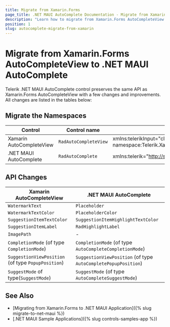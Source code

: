 ```yaml
---
title: Migrate from Xamarin.Forms
page_title: .NET MAUI AutoComplete Documentation - Migrate from Xamarin
description: "Learn how to migrate from Xamarin.Forms AutoCompleteView to .NET MAUI AutoCompolete control."
position: 1
slug: autocomplete-migrate-from-xamarin
---
```


# Migrate from Xamarin.Forms AutoCompleteView to .NET MAUI AutoComplete

Telerik .NET MAUI AutoComplete control preserves the same API as Xamarin.Forms AutoCompleteView with a few changes and improvements. All changes are listed in the tables below:

## Migrate the Namespaces

| Control | Control name | XAML Namespcace | C# Namespace|
| --------------- | --------------- | --------------- | --------------- |
| Xamarin AutoCompleteView | `RadAutoCompleteView` | xmlns:telerikInput="clr-namespace:Telerik.XamarinForms.Input;assembly=Telerik.XamarinForms.Input" | using Telerik.XamarinForms.Input; | 
| .NET MAUI AutoComplete | `RadAutoComplete` | xmlns:telerik="http://schemas.telerik.com/2022/xaml/maui" | using Telerik.Maui.Controls; |

## API Changes

| Xamarin AutoCompleteView | .NET MAUI AutoComplete |
| ------------- | --------------- |
| `WatermarkText` | `Placeholder` |
| `WatermarkTextColor` | `PlaceholderColor` |
| `SuggestionItemTextColor` | `SuggestionItemHighlightTextColor` |
| `SuggestionItemLabel` | `RadHighlightLabel` |
| `ImagePath` | - |
| `CompletionMode` (of type `CompletionMode`) | `CompletionMode` (of type `AutoCompleteCompletionMode`) |
| `SuggestionViewPosition` (of type `PopupPosition`) | `SuggestionViewPosition` (of type `AutoCompletePopupPosition`) |
| `SuggestMode` of type(`SuggestMode`) | `SuggestMode` (of type `AutoCompleteSuggestMode`) |

## See Also

* [Migrating from Xamarin.Forms to .NET MAUI Application]({% slug migrate-to-net-maui %})
* [.NET MAUI Sample Applications]({% slug controls-samples-app %})
